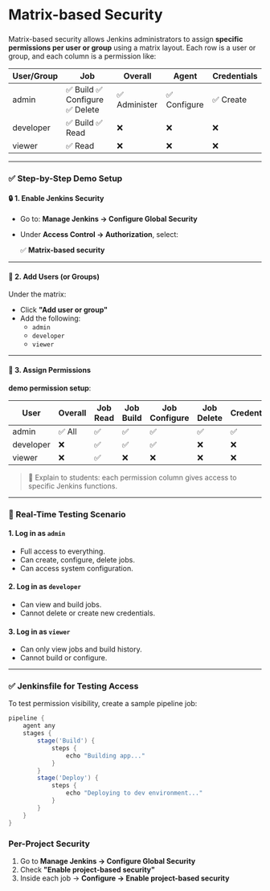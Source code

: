 # Matrix-based Security

###

Matrix-based security allows Jenkins administrators to assign **specific permissions per user or group** using a matrix layout. Each row is a user or group, and each column is a permission like:

| User/Group | Job                          | Overall      | Agent       | Credentials |
| ---------- | ---------------------------- | ------------ | ----------- | ----------- |
| admin      | ✅ Build ✅ Configure ✅ Delete | ✅ Administer | ✅ Configure | ✅ Create    |
| developer  | ✅ Build ✅ Read               | ❌            | ❌           | ❌           |
| viewer     | ✅ Read                       | ❌            | ❌           | ❌           |

***

### ✅ Step-by-Step Demo Setup

#### 🔒 1. Enable Jenkins Security

* Go to: **Manage Jenkins → Configure Global Security**
*   Under **Access Control → Authorization**, select:

    ✅ **Matrix-based security**

***

#### 👤 2. Add Users (or Groups)

Under the matrix:

* Click **"Add user or group"**
* Add the following:
  * `admin`
  * `developer`
  * `viewer`

***

#### 🧱 3. Assign Permissions

**demo permission setup**:

| User      | Overall | Job Read | Job Build | Job Configure | Job Delete | Credentials |
| --------- | ------- | -------- | --------- | ------------- | ---------- | ----------- |
| admin     | ✅ All   | ✅        | ✅         | ✅             | ✅          | ✅           |
| developer | ❌       | ✅        | ✅         | ✅             | ❌          | ❌           |
| viewer    | ❌       | ✅        | ❌         | ❌             | ❌          | ❌           |

> 🧠 Explain to students: each permission column gives access to specific Jenkins functions.

***

### 🔬 Real-Time Testing Scenario

#### 1. Log in as `admin`

* Full access to everything.
* Can create, configure, delete jobs.
* Can access system configuration.

#### 2. Log in as `developer`

* Can view and build jobs.
* Cannot delete or create new credentials.

#### 3. Log in as `viewer`

* Can only view jobs and build history.
* Cannot build or configure.

***

### ✅ Jenkinsfile for Testing Access

To test permission visibility, create a sample pipeline job:

```groovy
pipeline {
    agent any
    stages {
        stage('Build') {
            steps {
                echo "Building app..."
            }
        }
        stage('Deploy') {
            steps {
                echo "Deploying to dev environment..."
            }
        }
    }
}
```

### Per-Project Security

1. Go to **Manage Jenkins → Configure Global Security**
2. Check **"Enable project-based security"**
3. Inside each job → **Configure → Enable project-based security**
